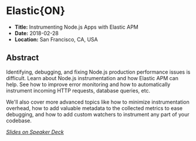 # Elastic{ON}

- **Title:** Instrumenting Node.js Apps with Elastic APM
- **Date:** 2018-02-28
- **Location:** San Francisco, CA, USA

## Abstract

Identifying, debugging, and fixing Node.js production performance issues
is difficult. Learn about Node.js instrumentation and how Elastic APM
can help. See how to improve error monitoring and how to automatically
instrument incoming HTTP requests, database queries, etc.

We'll also cover more advanced topics like how to minimize
instrumentation overhead, how to add valuable metadata to the collected
metrics to ease debugging, and how to add custom watchers to instrument
any part of your codebase.

_[Slides on Speaker Deck](https://speakerdeck.com/wa7son/elastic-on-2018-instrumenting-node-dot-js-apps-with-elastic-apm)_
